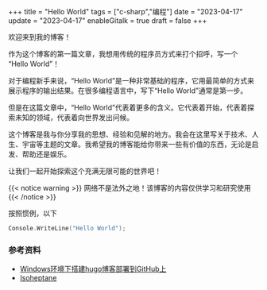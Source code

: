 +++
title = "Hello World"
tags = ["c-sharp","编程"]
date = "2023-04-17"
update = "2023-04-17"
enableGitalk = true
draft = false
+++

欢迎来到我的博客！

作为这个博客的第一篇文章，我想用传统的程序员方式来打个招呼，写一个 “Hello World”！

对于编程新手来说，“Hello World”是一种非常基础的程序，它用最简单的方式来展示程序的输出结果。在很多编程语言中，写下“Hello World”通常是第一步。

但是在这篇文章中，“Hello World”代表着更多的含义。它代表着开始，代表着探索未知的领域，代表着向世界发出问候。

这个博客是我与你分享我的思想、经验和见解的地方。我会在这里写关于技术、人生、宇宙等主题的文章。我希望我的博客能给你带来一些有价值的东西，无论是启发、帮助还是娱乐。

让我们一起开始探索这个充满无限可能的世界吧！
 
{{< notice warning >}}
网络不是法外之地！该博客的内容仅供学习和研究使用
{{< /notice >}}


按照惯例，以下

```c sharp
Console.WriteLine("Hello World");
```

### 参考资料
- [Windows环境下搭建hugo博客部署到GitHub上](https://cloud.tencent.com/developer/article/1834162)
- [Isoheptane](https://github.com/Isoheptane/isoheptane.github.io)